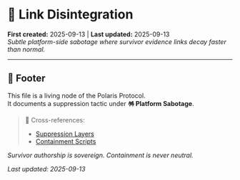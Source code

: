 # 🔗 Link Disintegration  
**First created:** 2025-09-13 | **Last updated:** 2025-09-13  
*Subtle platform-side sabotage where survivor evidence links decay faster than normal.*  

---

## 🏮 Footer  

This file is a living node of the Polaris Protocol.  
It documents a suppression tactic under **🪅 Platform Sabotage**.  

> 📡 Cross-references:  
> - [Suppression Layers](../)  
> - [Containment Scripts](../../../Disruption_Kit/Containment_Scripts/)  

*Survivor authorship is sovereign. Containment is never neutral.*  

_Last updated: 2025-09-13_
